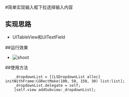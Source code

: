 #简单实现输入框下拉选择输入内容
## 实现思路
- UITableView和UITextField

##运行效果
- ![shoot](http://ww1.sinaimg.cn/large/987b958agw1eubmy4tthbg208w0gaabp.gif)

##使用方法
```NSArray *list = [NSArray arrayWithObjects:@"管理员",@"开发人员",@"游客",@"用户", nil];
    _dropdownList = [[LSDropdownList alloc] initWithFrame:CGRectMake(100, 50, 150, 30) list:list];
    _dropdownList.delegate = self;
    [self.view addSubview:_dropdownList];